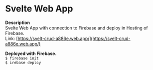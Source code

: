 # Svelte Web App
**Description**  
Svelte Web App with connection to Firebase and deploy in Hosting of Firebase.  
Link: [https://svelt-crud-a886e.web.app/](https://svelt-crud-a886e.web.app/)

**Deployed with Firebase.**  
`$ firebase init`  
`$ irebase deploy`